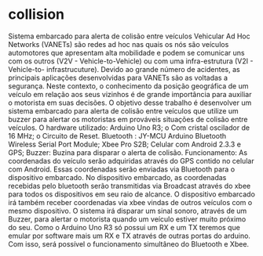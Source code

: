 collision
=========

Sistema embarcado para alerta de colisão entre veículos Vehicular Ad Hoc Networks (VANETs) são redes ad hoc nas quais os nós são veículos automotores que apresentam alta mobilidade e podem se comunicar uns com os outros (V2V - Vehicle-to-Vehicle) ou com uma infra-estrutura (V2I - Vehicle-to- infrastrucuture). Devido ao grande número de acidentes, as principais aplicações desenvolvidas para VANETs são as voltadas a segurança. Neste contexto, o conhecimento da posição geográfica de um veículo em relação aos seus vizinhos é de grande importância para auxiliar o motorista em suas decisões. O objetivo desse trabalho é desenvolver um sistema embarcado para alerta de colisão entre veículos que utilize um buzzer para alertar os motoristas em prováveis situações de colisão entre veículos. O hardware utilizado: Arduino Uno R3; o Com cristal oscilador de 16 MHz; o Circuito de Reset. Bluetooth : JY-MCU Arduino Bluetooth Wireless Serial Port Module; Xbee Pro S2B; Celular com Android 2.3.3 e GPS; Buzzer: Buzina para disparar o alerta de colisão. Funcionamento: As coordenadas do veículo serão adquiridas através do GPS contido no celular com Android. Essas coordenadas serão enviadas via Bluetooth para o dispositivo embarcado. No dispositivo embarcado, as coordenadas recebidas pelo bluetooth serão transmitidas via Broadcast através do xbee para todos os dispositivos em seu raio de alcance. O dispositivo embarcado irá também receber coordenadas via xbee vindas de outros veículos com o mesmo dispositivo. O sistema irá disparar um sinal sonoro, através de um Buzzer, para alertar o motorista quando um veículo estiver muito próximo do seu. Como o Arduino Uno R3 só possui um RX e um TX teremos que emular por software mais um RX e TX através de outras portas do arduino. Com isso, será possível o funcionamento simultâneo do Bluetooth e Xbee.